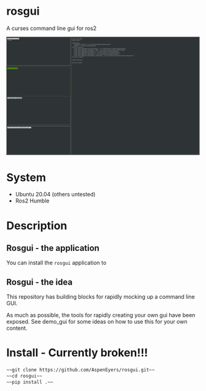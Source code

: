 # rosgui
A curses command line gui for ros2

![Optional Alt Text](docs/gui_example.png)

# System
- Ubuntu 20.04 (others untested)
- Ros2 Humble

# Description

## Rosgui - the application
You can install the `rosgui` application to 

## Rosgui - the idea
This repository has building blocks for rapidly mocking up a command line GUI.

As much as possible, the tools for rapidly creating your own gui have been exposed.
See demo_gui for some ideas on how to use this for your own content. 

# Install - Currently broken!!! 
```
~~git clone https://github.com/AspenEyers/rosgui.git~~
~~cd rosgui~~
~~pip install .~~
```

